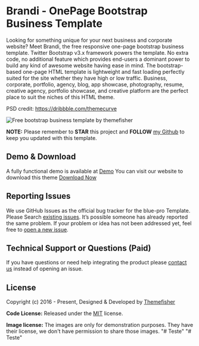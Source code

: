 # Brandi - OnePage Bootstrap Business Template

Looking for something unique for your next business and corporate website? Meet Brandi, the free responsive one-page bootstrap business template. Twitter Bootstrap v3.x framework powers the template. No extra code, no additional feature which provides end-users a dominant power to build any kind of awesome website having ease in mind. The bootstrap-based one-page HTML template is lightweight and fast loading perfectly suited for the site whether they have high or low traffic. Business, corporate, portfolio, agency, blog, app showcase, photography, resume, creative agency, portfolio showcase, and creative platform are the perfect place to suit the niches of this HTML theme.

PSD credit: <https://dribbble.com/themecurve>

<img src="https://cloud.githubusercontent.com/assets/10640964/5989549/0f93dfc8-a9b6-11e4-8f1e-75189f6a5759.jpg" alt="Free bootstrap business template by themefisher">

**NOTE:** Please remember to **STAR** this project and **FOLLOW** [my Github](https://github.com/themefisher) to keep you updated with this template.

## Demo & Download

A fully functional demo is available at <a href="http://demo.themefisher.com/brandi">Demo</a>
You can visit our website to download this theme <a href="https://themefisher.com/products/brandi/">Download Now</a>

<!-- reporting issue -->
## Reporting Issues

We use GitHub Issues as the official bug tracker for the blue-pro Template. Please Search [existing issues](https://github.com/themefisher/blue-pro/issues). It’s possible someone has already reported the same problem.
If your problem or idea has not been addressed yet, feel free to [open a new issue](https://github.com/themefisher/blue-pro/issues).

<!-- support -->
## Technical Support or Questions (Paid)

If you have questions or need help integrating the product please [contact us](mailto:mehedi@themefisher.com) instead of opening an issue.

<!-- licence -->
## License

Copyright (c) 2016 - Present, Designed & Developed by [Themefisher](https://themefisher.com)

**Code License:** Released under the [MIT](https://github.com/themefisher/blue-pro/blob/main/LICENSE) license.

**Image license:** The images are only for demonstration purposes. They have their license, we don't have permission to share those images.
"# Teste" 
"# Teste" 
